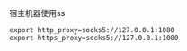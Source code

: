 宿主机器使用ss
```
export http_proxy=socks5://127.0.0.1:1080
export https_proxy=socks5://127.0.0.1:1080
```